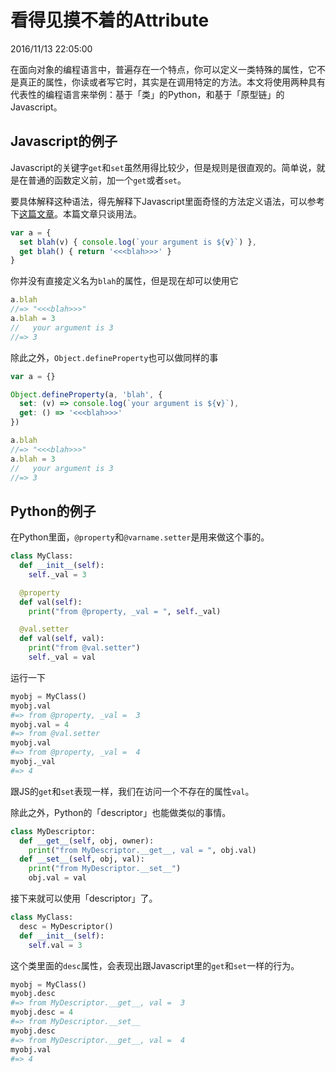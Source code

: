 # 看得见摸不着的Attribute
2016/11/13 22:05:00

在面向对象的编程语言中，普遍存在一个特点，你可以定义一类特殊的属性，它不是真正的属性，你读或者写它时，其实是在调用特定的方法。本文将使用两种具有代表性的编程语言来举例：基于「类」的Python，和基于「原型链」的Javascript。


## Javascript的例子

Javascript的关键字`get`和`set`虽然用得比较少，但是规则是很直观的。简单说，就是在普通的函数定义前，加一个`get`或者`set`。

要具体解释这种语法，得先解释下Javascript里面奇怪的方法定义语法，可以参考下[这篇文章][article]。本篇文章只谈用法。

```js
var a = {
  set blah(v) { console.log(`your argument is ${v}`) },
  get blah() { return '<<<blah>>>' }
}
```

你并没有直接定义名为`blah`的属性，但是现在却可以使用它

```js
a.blah
//=> "<<<blah>>>"
a.blah = 3
//   your argument is 3
//=> 3
```

除此之外，`Object.defineProperty`也可以做同样的事

```js
var a = {}

Object.defineProperty(a, 'blah', {
  set: (v) => console.log(`your argument is ${v}`),
  get: () => '<<<blah>>>'
})
```

```js
a.blah
//=> "<<<blah>>>"
a.blah = 3
//   your argument is 3
//=> 3
```

## Python的例子

在Python里面，`@property`和`@varname.setter`是用来做这个事的。

```python
class MyClass:
  def __init__(self):
    self._val = 3

  @property
  def val(self):
    print("from @property, _val = ", self._val)

  @val.setter
  def val(self, val):
    print("from @val.setter")
    self._val = val
```

运行一下

```python
myobj = MyClass()
myobj.val
#=> from @property, _val =  3
myobj.val = 4
#=> from @val.setter
myobj.val
#=> from @property, _val =  4
myobj._val
#=> 4
```

跟JS的`get`和`set`表现一样，我们在访问一个不存在的属性`val`。

除此之外，Python的「descriptor」也能做类似的事情。

```python
class MyDescriptor:
  def __get__(self, obj, owner):
    print("from MyDescriptor.__get__, val = ", obj.val)
  def __set__(self, obj, val):
    print("from MyDescriptor.__set__")
    obj.val = val
```

接下来就可以使用「descriptor」了。

```python
class MyClass:
  desc = MyDescriptor()
  def __init__(self):
    self.val = 3
```

这个类里面的`desc`属性，会表现出跟Javascript里的`get`和`set`一样的行为。

```python
myobj = MyClass()
myobj.desc
#=> from MyDescriptor.__get__, val =  3
myobj.desc = 4
#=> from MyDescriptor.__set__
myobj.desc
#=> from MyDescriptor.__get__, val =  4
myobj.val
#=> 4
```

[article]: /WeirdMethodDefinition.html
